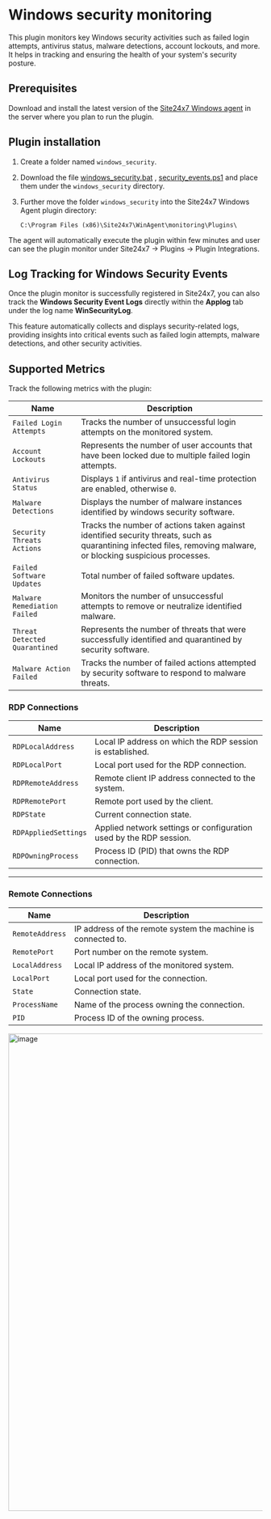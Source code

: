 # Windows security monitoring

This plugin monitors key Windows security activities such as failed login attempts, antivirus status, malware detections, account lockouts, and more. It helps in tracking and ensuring the health of your system's security posture.

## **Prerequisites**

Download and install the latest version of the [Site24x7 Windows agent](https://www.site24x7.com/app/client#/admin/inventory/add-monitor) in the server where you plan to run the plugin.

## **Plugin installation**

1. Create a folder named `windows_security`.

2. Download the file [windows_security.bat](https://github.com/site24x7/plugins/blob/master/windows_security/windows_security.bat) , [security_events.ps1](https://github.com/site24x7/plugins/blob/master/windows_security/security_events.ps1) and place them under the `windows_security` directory.

3. Further move the folder `windows_security` into the Site24x7 Windows Agent plugin directory:
    ```
    C:\Program Files (x86)\Site24x7\WinAgent\monitoring\Plugins\
    ```
The agent will automatically execute the plugin within few minutes and user can see the plugin monitor under Site24x7 -> Plugins -> Plugin Integrations.

## **Log Tracking for Windows Security Events**  
Once the plugin monitor is successfully registered in Site24x7, you can also track the **Windows Security Event Logs** directly within the **Applog** tab under the log name **WinSecurityLog**.  

This feature automatically collects and displays security-related logs, providing insights into critical events such as failed login attempts, malware detections, and other security activities.  

## Supported Metrics

Track the following metrics with the plugin:

| Name                         | Description                                                                                      |
|------------------------------|--------------------------------------------------------------------------------------------------|
| `Failed Login Attempts`       | Tracks the number of unsuccessful login attempts on the monitored system.                                        |
| `Account Lockouts`            | Represents the number of user accounts that have been locked due to multiple failed login attempts.                                        |
| `Antivirus Status`            | Displays `1` if antivirus and real-time protection are enabled, otherwise `0`.                    |
| `Malware Detections`          | Displays the number of malware instances identified by windows security software.                                 |
| `Security Threats Actions`    | Tracks the number of actions taken against identified security threats, such as quarantining infected files, removing malware, or blocking suspicious processes. |
| `Failed Software Updates`     | Total number of failed software updates.                                     |
| `Malware Remediation Failed`  | Monitors the number of unsuccessful attempts to remove or neutralize identified malware.        |
| `Threat Detected Quarantined` | Represents the number of threats that were successfully identified and quarantined by security software.|
| `Malware Action Failed`       | Tracks the number of failed actions attempted by security software to respond to malware threats.                      |


### RDP Connections

| Name         | Description                                                               |
|-------------------------|---------------------------------------------------------------------------------|
| `RDPLocalAddress`   | Local IP address on which the RDP session is established.                      |
| `RDPLocalPort`        | Local port used for the RDP connection.                       |
| `RDPRemoteAddress`    | Remote client IP address connected to the system.                              |
| `RDPRemotePort`       | Remote port used by the client.                                                |
| `RDPState`          | Current connection state.                            |
| `RDPAppliedSettings`  | Applied network settings or configuration used by the RDP session.              |
| `RDPOwningProcess`    | Process ID (PID) that owns the RDP connection.                                 |

---

### Remote Connections

| Name      | Description                                                                 |
|----------------------|---------------------------------------------------------------------------------|
| `RemoteAddress`    | IP address of the remote system the machine is connected to.                   |
| `RemotePort`       | Port number on the remote system.                                              |
| `LocalAddress`     | Local IP address of the monitored system.                                      |
| `LocalPort`        | Local port used for the connection.                                            |
| `State`            | Connection state.                                    |
| `ProcessName`      | Name of the process owning the connection.         |
| `PID`              | Process ID of the owning process.                                              |


<img width="1626" height="944" alt="image" src="https://github.com/user-attachments/assets/398f4c6b-cf10-4993-94d9-232f4715a78e" />


